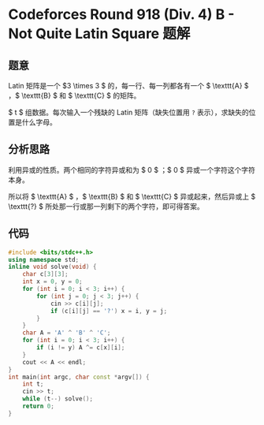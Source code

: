 # Codeforces Round 918 (Div. 4) B - Not Quite Latin Square 题解

## 题意

Latin 矩阵是一个 $3 \times 3 $ 的，每一行、每一列都各有一个 $ \texttt{A} $ ，$ \texttt{B} $ 和 $ \texttt{C} $ 的矩阵。

$ t $ 组数据。每次输入一个残缺的 Latin 矩阵（缺失位置用 $\texttt{?}$ 表示），求缺失的位置是什么字母。

## 分析思路

利用异或的性质。两个相同的字符异或和为 $ 0 $ ；$ 0 $ 异或一个字符这个字符本身。

所以将 $ \texttt{A} $ ，$ \texttt{B} $ 和 $ \texttt{C} $ 异或起来，然后异或上 $ \texttt{?} $ 所处那一行或那一列剩下的两个字符，即可得答案。

## 代码

```cpp
#include <bits/stdc++.h>
using namespace std;
inline void solve(void) {
    char c[3][3];
    int x = 0, y = 0;
    for (int i = 0; i < 3; i++) {
        for (int j = 0; j < 3; j++) {
            cin >> c[i][j];
            if (c[i][j] == '?') x = i, y = j;
        }
    }
    char A = 'A' ^ 'B' ^ 'C';
    for (int i = 0; i < 3; i++) {
        if (i != y) A ^= c[x][i];
    }
    cout << A << endl;
}
int main(int argc, char const *argv[]) {
    int t;
    cin >> t;
    while (t--) solve();
    return 0;
}

```